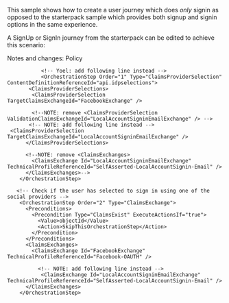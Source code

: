 This sample shows how to create a user journey which does *only* signin as opposed to the starterpack sample which provides both signup and signin options in the same experience.

A SignUp or SignIn journey from the starterpack can be edited to achieve this scenario:



Notes and changes:
Policy
    <UserJourney Id="SignUpOrSignIn">
      <OrchestrationSteps>
      
<!--NOTE: remove <OrchestrationStep Order="1" Type="CombinedSignInAndSignUp" ContentDefinitionReferenceId="api.signuporsignin">-->
               <!-- Yoel: add following line instead -->
               <OrchestrationStep Order="1" Type="ClaimsProviderSelection" ContentDefinitionReferenceId="api.idpselections">
           <ClaimsProviderSelections>
            <ClaimsProviderSelection TargetClaimsExchangeId="FacebookExchange" />

            <!--NOTE: remove <ClaimsProviderSelection ValidationClaimsExchangeId="LocalAccountSigninEmailExchange" /> -->
           <!-- NOTE: add following line instead -->
     <ClaimsProviderSelection TargetClaimsExchangeId="LocalAccountSigninEmailExchange" />
          </ClaimsProviderSelections>

          <!--NOTE: remove <ClaimsExchanges>
            <ClaimsExchange Id="LocalAccountSigninEmailExchange" TechnicalProfileReferenceId="SelfAsserted-LocalAccountSignin-Email" />
          </ClaimsExchanges>-->
        </OrchestrationStep>
        
       <!-- Check if the user has selected to sign in using one of the social providers -->
        <OrchestrationStep Order="2" Type="ClaimsExchange">
          <Preconditions>
            <Precondition Type="ClaimsExist" ExecuteActionsIf="true">
              <Value>objectId</Value>
              <Action>SkipThisOrchestrationStep</Action>
            </Precondition>
          </Preconditions>
          <ClaimsExchanges>
            <ClaimsExchange Id="FacebookExchange" TechnicalProfileReferenceId="Facebook-OAUTH" />
<!-- NOTE: remove <ClaimsExchange Id="SignUpWithLogonEmailExchange" TechnicalProfileReferenceId="LocalAccountSignUpWithLogonEmail" />-->
              <!-- NOTE: add following line instead -->
               <ClaimsExchange Id="LocalAccountSigninEmailExchange" TechnicalProfileReferenceId="SelfAsserted-LocalAccountSignin-Email" />
          </ClaimsExchanges>
        </OrchestrationStep>
